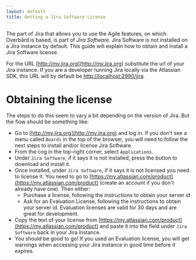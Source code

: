 ```yaml
---
layout: default
title: Getting a Jira Software License
---
```


The part of Jira that allows you to use the Agile features, on which Overbård is based, is part of *Jira Software*.
Jira Software is not installed on a Jira instance by default. This guide will explain how to obtain and install a
Jira Software license. 

For the URL [http://my.jira.org](http://my.jira.org) substitute the url of your Jira instance. If you are a developer
running Jira locally via the Atlassian SDK, this URL will by default be 
[http://localhost:2990/jira](http://localhost:2990/jira).

# Obtaining the license
The steps to do this seem to vary a bit depending on the version of Jira. But the flow should be something like:
* Go to [http://my.jira.org](http://my.jira.org) and log in. If you don't see a menu called `Boards` 
in the top of the browser, you will need to follow the next steps to install and/or license Jira Software.
* From the cog in the top-right corner, select `Applications`.
* Under `Jira Software`, if it says it is not installed, press the button to download and install it.
* Once installed, under `Jira Software`, if it says it is not licensed you need to license it. You need to go to 
[https://my.atlassian.com/product](https://my.atlassian.com/product) (create an account if you don't 
already have one). Then either:
  * Purchase a license, following the instructions to obtain your server id
  * Ask for an Evaluation License, following the instructions to obtain your server id. Evaluation licenses are valid
  for 30 days and are great for development.
* Copy the text of your license from [https://my.atlassian.com/product](https://my.atlassian.com/product) and paste
it into the field under `Jira Software` back in your Jira instance.
* You should be good to go! If you used an Evaluation license, you will get warnings when accessing your Jira instance
in good time before it expires. 
